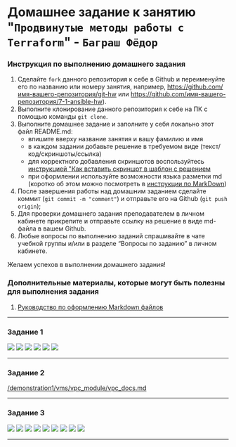 # Домашнее задание к занятию "`Продвинутые методы работы с Terraform`" - `Баграш Фёдор`


### Инструкция по выполнению домашнего задания

   1. Сделайте `fork` данного репозитория к себе в Github и переименуйте его по названию или номеру занятия, например, https://github.com/имя-вашего-репозитория/git-hw или  https://github.com/имя-вашего-репозитория/7-1-ansible-hw).
   2. Выполните клонирование данного репозитория к себе на ПК с помощью команды `git clone`.
   3. Выполните домашнее задание и заполните у себя локально этот файл README.md:
      - впишите вверху название занятия и вашу фамилию и имя
      - в каждом задании добавьте решение в требуемом виде (текст/код/скриншоты/ссылка)
      - для корректного добавления скриншотов воспользуйтесь [инструкцией "Как вставить скриншот в шаблон с решением](https://github.com/netology-code/sys-pattern-homework/blob/main/screen-instruction.md) 
      - при оформлении используйте возможности языка разметки md (коротко об этом можно посмотреть в [инструкции  по MarkDown](https://github.com/netology-code/sys-pattern-homework/blob/main/md-instruction.md))
   4. После завершения работы над домашним заданием сделайте коммит (`git commit -m "comment"`) и отправьте его на Github (`git push origin`);
   5. Для проверки домашнего задания преподавателем в личном кабинете прикрепите и отправьте ссылку на решение в виде md-файла в вашем Github.
   6. Любые вопросы по выполнению заданий спрашивайте в чате учебной группы и/или в разделе “Вопросы по заданию” в личном кабинете.
   
Желаем успехов в выполнении домашнего задания!
   
### Дополнительные материалы, которые могут быть полезны для выполнения задания

1. [Руководство по оформлению Markdown файлов](https://gist.github.com/Jekins/2bf2d0638163f1294637#Code)

---

### Задание 1

![](https://github.com/tud777777/git_homework/blob/terraform-04/img/tsk1_1.png)
![](https://github.com/tud777777/git_homework/blob/terraform-04/img/tsk1_4.png)
![](https://github.com/tud777777/git_homework/blob/terraform-04/img/tsk1_2.png)
![](https://github.com/tud777777/git_homework/blob/terraform-04/img/tsk1_3.png)
![](https://github.com/tud777777/git_homework/blob/terraform-04/img/tsk1_5.png)
![](https://github.com/tud777777/git_homework/blob/terraform-04/img/tsk1_6.png)

---

### Задание 2

[/demonstration1/vms/vpc_module/vpc_docs.md]()

---

### Задание 3 

![](https://github.com/tud777777/git_homework/blob/terraform-04/img/tsk3_1.png)
![](https://github.com/tud777777/git_homework/blob/terraform-04/img/tsk3_2.png)
![](https://github.com/tud777777/git_homework/blob/terraform-04/img/tsk3_3.png)
![](https://github.com/tud777777/git_homework/blob/terraform-04/img/tsk3_5.png)
![](https://github.com/tud777777/git_homework/blob/terraform-04/img/tsk3_6.png)
![](https://github.com/tud777777/git_homework/blob/terraform-04/img/tsk3_7.png)
![](https://github.com/tud777777/git_homework/blob/terraform-04/img/tsk3_8.png)
![](https://github.com/tud777777/git_homework/blob/terraform-04/img/tsk3_9.png)
![](https://github.com/tud777777/git_homework/blob/terraform-04/img/tsk3_10.png)

---


